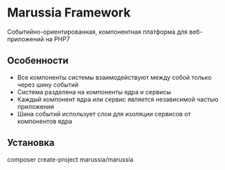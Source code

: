 # Marussia Framework
Событийно-ориентированная, компонентная платформа для веб-приложений на PHP7

Особенности
------------

 * Все компоненты системы взаимодействуют между собой только через шину событий
 * Система разделена на компоненты ядра и сервисы
 * Каждый компонент ядра или сервис является независимой частью приложения
 * Шина событий использует слои для изоляции сервисов от компонентов ядра
 

Установка
------------

composer create-project marussia/marussia
